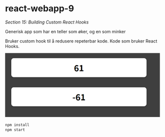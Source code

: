 # react-webapp-9
*Section 15: Building Custom React Hooks*

Generisk app som har en teller som øker, og en som minker

Bruker custom hook til å redusere repeterbar kode. Kode som bruker React Hooks.

![app](assets/app-2021-05-07-153715.png)

```
npm install
npm start
```